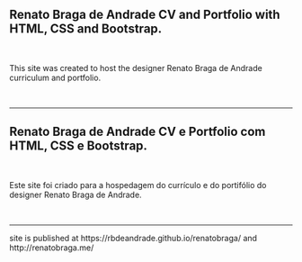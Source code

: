 <H2 [ENG]>Renato Braga de Andrade CV and Portfolio with HTML, CSS and Bootstrap.</H2>
    <br>
        <p>
        This site was created to host the designer Renato Braga de Andrade curriculum and portfolio.
        </p>
    <br>
    <hr>

<H2 [PT-BR]> Renato Braga de Andrade CV e Portfolio com HTML, CSS e Bootstrap. </H2>
    <br>
        <p>
        Este site foi criado para a hospedagem do currículo e do portifólio do designer Renato Braga de Andrade.
        </p>
    <br>
    <hr>
        <p> site is published at https://rbdeandrade.github.io/renatobraga/ and http://renatobraga.me/ </p>
